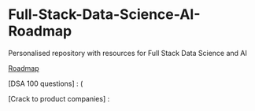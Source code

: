 # Full-Stack-Data-Science-AI-Roadmap
Personalised repository with resources for Full Stack Data Science and AI


[Roadmap](https://github.com/NavidBinAhmed/Full-Stack-Data-Science-AI-Roadmap/blob/main/Full%20Stack%20Data%20Science%20Roadmap.pdf)

[DSA 100 questions] : (

[Crack to product companies] : 

